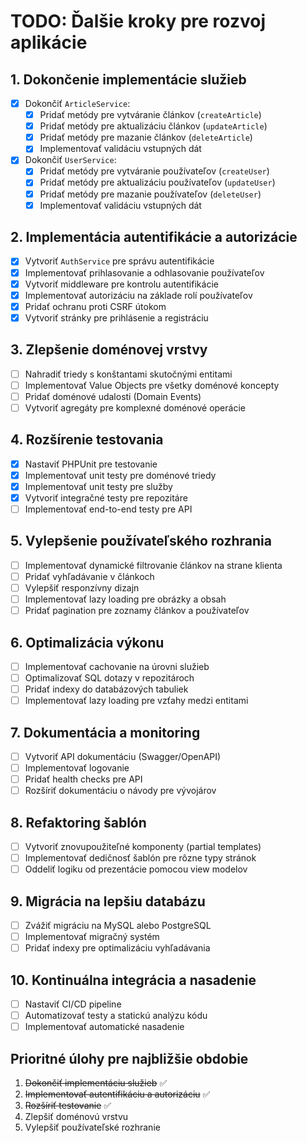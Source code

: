 # TODO: Ďalšie kroky pre rozvoj aplikácie

## 1. Dokončenie implementácie služieb
- [x] Dokončiť `ArticleService`:
  - [x] Pridať metódy pre vytváranie článkov (`createArticle`)
  - [x] Pridať metódy pre aktualizáciu článkov (`updateArticle`)
  - [x] Pridať metódy pre mazanie článkov (`deleteArticle`)
  - [x] Implementovať validáciu vstupných dát

- [x] Dokončiť `UserService`:
  - [x] Pridať metódy pre vytváranie používateľov (`createUser`)
  - [x] Pridať metódy pre aktualizáciu používateľov (`updateUser`)
  - [x] Pridať metódy pre mazanie používateľov (`deleteUser`)
  - [x] Implementovať validáciu vstupných dát

## 2. Implementácia autentifikácie a autorizácie
- [x] Vytvoriť `AuthService` pre správu autentifikácie
- [x] Implementovať prihlasovanie a odhlasovanie používateľov
- [x] Vytvoriť middleware pre kontrolu autentifikácie
- [x] Implementovať autorizáciu na základe rolí používateľov
- [x] Pridať ochranu proti CSRF útokom
- [x] Vytvoriť stránky pre prihlásenie a registráciu

## 3. Zlepšenie doménovej vrstvy
- [ ] Nahradiť triedy s konštantami skutočnými entitami
- [ ] Implementovať Value Objects pre všetky doménové koncepty
- [ ] Pridať doménové udalosti (Domain Events)
- [ ] Vytvoriť agregáty pre komplexné doménové operácie

## 4. Rozšírenie testovania
- [x] Nastaviť PHPUnit pre testovanie
- [x] Implementovať unit testy pre doménové triedy
- [x] Implementovať unit testy pre služby
- [x] Vytvoriť integračné testy pre repozitáre
- [ ] Implementovať end-to-end testy pre API

## 5. Vylepšenie používateľského rozhrania
- [ ] Implementovať dynamické filtrovanie článkov na strane klienta
- [ ] Pridať vyhľadávanie v článkoch
- [ ] Vylepšiť responzívny dizajn
- [ ] Implementovať lazy loading pre obrázky a obsah
- [ ] Pridať pagination pre zoznamy článkov a používateľov

## 6. Optimalizácia výkonu
- [ ] Implementovať cachovanie na úrovni služieb
- [ ] Optimalizovať SQL dotazy v repozitároch
- [ ] Pridať indexy do databázových tabuliek
- [ ] Implementovať lazy loading pre vzťahy medzi entitami

## 7. Dokumentácia a monitoring
- [ ] Vytvoriť API dokumentáciu (Swagger/OpenAPI)
- [ ] Implementovať logovanie
- [ ] Pridať health checks pre API
- [ ] Rozšíriť dokumentáciu o návody pre vývojárov

## 8. Refaktoring šablón
- [ ] Vytvoriť znovupoužiteľné komponenty (partial templates)
- [ ] Implementovať dedičnosť šablón pre rôzne typy stránok
- [ ] Oddeliť logiku od prezentácie pomocou view modelov

## 9. Migrácia na lepšiu databázu
- [ ] Zvážiť migráciu na MySQL alebo PostgreSQL
- [ ] Implementovať migračný systém
- [ ] Pridať indexy pre optimalizáciu vyhľadávania

## 10. Kontinuálna integrácia a nasadenie
- [ ] Nastaviť CI/CD pipeline
- [ ] Automatizovať testy a statickú analýzu kódu
- [ ] Implementovať automatické nasadenie

## Prioritné úlohy pre najbližšie obdobie
1. ~~Dokončiť implementáciu služieb~~ ✅
2. ~~Implementovať autentifikáciu a autorizáciu~~ ✅
3. ~~Rozšíriť testovanie~~ ✅
4. Zlepšiť doménovú vrstvu
5. Vylepšiť používateľské rozhranie
